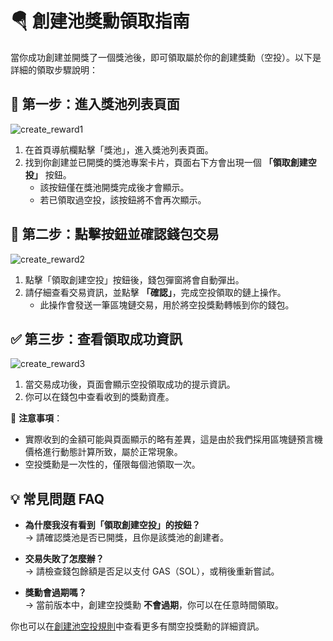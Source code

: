 # 🪂 創建池獎勳領取指南

當你成功創建並開獎了一個獎池後，即可領取屬於你的創建獎勳（空投）。以下是詳細的領取步驟說明：

## 📍 第一步：進入獎池列表頁面

![create_reward1](/create_reward1.png)  
1. 在首頁導航欄點擊「獎池」，進入獎池列表頁面。  
2. 找到你創建並已開獎的獎池專案卡片，頁面右下方會出現一個 **「領取創建空投」** 按鈕。  
   - 該按鈕僅在獎池開獎完成後才會顯示。  
   - 若已領取過空投，該按鈕將不會再次顯示。

## 🧾 第二步：點擊按鈕並確認錢包交易

![create_reward2](/create_reward2.png)  
1. 點擊「領取創建空投」按鈕後，錢包彈窗將會自動彈出。  
2. 請仔細查看交易資訊，並點擊 **「確認」**，完成空投領取的鏈上操作。  
   - 此操作會發送一筆區塊鏈交易，用於將空投獎勳轉帳到你的錢包。

## ✅ 第三步：查看領取成功資訊

![create_reward3](/create_reward3.png)  
1. 當交易成功後，頁面會顯示空投領取成功的提示資訊。  
2. 你可以在錢包中查看收到的獎勳資產。

📌 **注意事項**：  
- 實際收到的金額可能與頁面顯示的略有差異，這是由於我們採用區塊鏈預言機價格進行動態計算所致，屬於正常現象。  
- 空投獎勳是一次性的，僅限每個池領取一次。

## 💡 常見問題 FAQ

- **為什麼我沒有看到「領取創建空投」的按鈕？**  
  → 請確認獎池是否已開獎，且你是該獎池的創建者。

- **交易失敗了怎麼辦？**  
  → 請檢查錢包餘額是否足以支付 GAS（SOL），或稍後重新嘗試。

- **獎勳會過期嗎？**  
  → 當前版本中，創建空投獎勳 **不會過期**，你可以在任意時間領取。

你也可以在[創建池空投規則](/rules-creator-airdrop.md)中查看更多有關空投獎勳的詳細資訊。